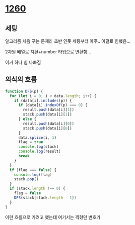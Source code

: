 # [1260](https://www.acmicpc.net/problem/1260)

## 세팅

알고리즘 처음 푸는 문제라 초반 인풋 세팅부터 아주.. 이걸로 힘뺐음...

2차원 배열로 치환+number 타입으로 변환함...

이거 하다 힘 다빠짐

## 의식의 흐름

```js
function DFS(p) {
  for (let i = 0; i < data.length; i++) {
    if (data[i].includes(p)) {
      if (data[i].indexOf(p) === 0) {
        result.push(data[i][1])
        stack.push(data[i][1])
      } else {
        result.push(data[i][0])
        stack.push(data[i][0])
      }
      data.splice(i, 1)
      flag = true
      console.log(stack)
      console.log(result)
      break
    }
  }
  if (flag === false) {
    console.log(flag)
    stack.pop()
  }
  if (stack.length !== 0) {
    flag = false
    DFS(stack[stack.length - 1])
  }
}
```

이런 흐름으로 가려고 했는데 여기서는 찍혔던 번호가
